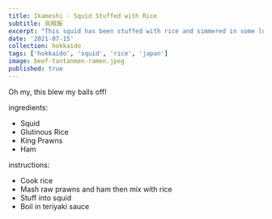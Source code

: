 ```yaml
---
title: Ikameshi - Squid Stuffed with Rice
subtitle: 烏賊飯
excerpt: "This squid has been stuffed with rice and simmered in some lovely Japanese flavours for an umami rich flavour bomb to enjoy with a glass of sake."
date: '2021-07-15'
collection: hokkaido
tags: ['hokkaido', 'squid', 'rice', 'japan']
image: beef-tantanmen-ramen.jpeg
published: true
---
```


Oh my, this blew my balls off!

ingredients:
 - Squid
 - Glutinous Rice
 - King Prawns
 - Ham

instructions:
 - Cook rice
 - Mash raw prawns and ham then mix with rice
 - Stuff into squid
 - Boil in teriyaki sauce